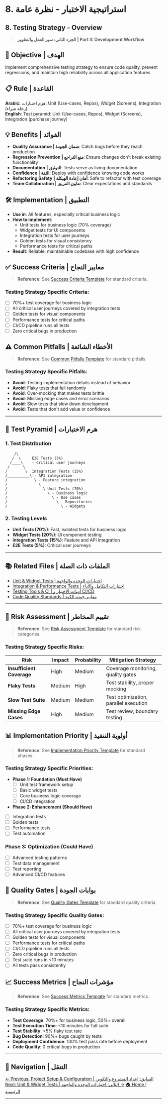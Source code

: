 # 8. استراتيجية الاختبار - نظرة عامة
## 8. Testing Strategy - Overview

> **الجزء الثاني: سير العمل والتطوير | Part II: Development Workflow**

## 🎯 **Objective | الهدف**
Implement comprehensive testing strategy to ensure code quality, prevent regressions, and maintain high reliability across all application features.

## 📋 **Rule | القاعدة**
**Arabic**: هرَم اختبارات: Unit (Use-cases, Repos), Widget (Screens), Integration (رحلة شراء)  
**English**: Test pyramid: Unit (Use-cases, Repos), Widget (Screens), Integration (purchase journey)

## 💡 **Benefits | الفوائد**
- **Quality Assurance | ضمان الجودة**: Catch bugs before they reach production
- **Regression Prevention | منع التراجع**: Ensure changes don't break existing functionality
- **Documentation | التوثيق**: Tests serve as living documentation
- **Confidence | الثقة**: Deploy with confidence knowing code works
- **Refactoring Safety | أمان إعادة الهيكلة**: Safe to refactor with test coverage
- **Team Collaboration | تعاون الفريق**: Clear expectations and standards

## 🛠️ **Implementation | التطبيق**
- **Use in**: All features, especially critical business logic
- **How to implement**:
  - Unit tests for business logic (70% coverage)
  - Widget tests for UI components
  - Integration tests for user journeys
  - Golden tests for visual consistency
  - Performance tests for critical paths
- **Result**: Reliable, maintainable codebase with high confidence

## ✅ **Success Criteria | معايير النجاح**

> **Reference**: See [Success Criteria Template](../../../00-Templates/06_Success_Criteria_Template.md) for standard criteria.

### **Testing Strategy Specific Criteria:**
- [ ] 70%+ test coverage for business logic
- [ ] All critical user journeys covered by integration tests
- [ ] Golden tests for visual components
- [ ] Performance tests for critical paths
- [ ] CI/CD pipeline runs all tests
- [ ] Zero critical bugs in production

## ⚠️ **Common Pitfalls | الأخطاء الشائعة**

> **Reference**: See [Common Pitfalls Template](../../../00-Templates/05_Common_Pitfalls_Template.md) for standard pitfalls.

### **Testing Strategy Specific Pitfalls:**
- **Avoid**: Testing implementation details instead of behavior
- **Avoid**: Flaky tests that fail randomly
- **Avoid**: Over-mocking that makes tests brittle
- **Avoid**: Missing edge cases and error scenarios
- **Avoid**: Slow tests that slow down development
- **Avoid**: Tests that don't add value or confidence

---

## 🧪 **Test Pyramid | هرم الاختبارات**

### **1. Test Distribution**
```
    /\
   /  \     E2E Tests (5%)
  /____\    - Critical user journeys
 /      \   
/        \  Integration Tests (15%)
/__________\ - API integration
/            \ - Feature integration
/              \ 
/                \ Unit Tests (70%)
/                  \ - Business logic
/                    \ - Use cases
/                      \ - Repositories
/                        \ - Widgets
```

### **2. Testing Levels**
- **Unit Tests (70%)**: Fast, isolated tests for business logic
- **Widget Tests (20%)**: UI component testing
- **Integration Tests (15%)**: Feature and API integration
- **E2E Tests (5%)**: Critical user journeys

---

## 📚 **Related Files | الملفات ذات الصلة**

- [Unit & Widget Tests | اختبارات الوحدة والواجهة](08_Unit_Widget_Tests.md)
- [Integration & Performance Tests | اختبارات التكامل والأداء](08_Integration_Performance_Tests.md)
- [Testing Tools & CI | أدوات الاختبار و CI/CD](08_Testing_Tools_CI.md)
- [Code Quality Standards | معايير جودة الكود](../09_Code_Quality_Standards.md)

---

## 🚨 **Risk Assessment | تقييم المخاطر**

> **Reference**: See [Risk Assessment Template](../../../00-Templates/01_Risk_Assessment_Template.md) for standard risk categories.

### **Testing Strategy Specific Risks:**
| Risk | Impact | Probability | Mitigation Strategy |
|------|--------|-------------|-------------------|
| **Insufficient Coverage** | High | Medium | Coverage monitoring, quality gates |
| **Flaky Tests** | Medium | High | Test stability, proper mocking |
| **Slow Test Suite** | Medium | Medium | Test optimization, parallel execution |
| **Missing Edge Cases** | High | Medium | Test review, boundary testing |

## 📊 **Implementation Priority | أولوية التنفيذ**

> **Reference**: See [Implementation Priority Template](../../../00-Templates/02_Implementation_Priority_Template.md) for standard phases.

### **Testing Strategy Specific Priorities:**
- **Phase 1: Foundation (Must Have)**
  - [ ] Unit test framework setup
  - [ ] Basic widget tests
  - [ ] Core business logic coverage
  - [ ] CI/CD integration
- **Phase 2: Enhancement (Should Have)**
- [ ] Integration tests
- [ ] Golden tests
- [ ] Performance tests
- [ ] Test automation

### **Phase 3: Optimization (Could Have)**
- [ ] Advanced testing patterns
- [ ] Test data management
- [ ] Test reporting
- [ ] Advanced CI/CD features

## 🚪 **Quality Gates | بوابات الجودة**

> **Reference**: See [Quality Gates Template](../../../00-Templates/03_Quality_Gates_Template.md) for standard quality criteria.

### **Testing Strategy Specific Quality Gates:**
- [ ] 70%+ test coverage for business logic
- [ ] All critical user journeys covered by integration tests
- [ ] Golden tests for visual components
- [ ] Performance tests for critical paths
- [ ] CI/CD pipeline runs all tests
- [ ] Zero critical bugs in production
- [ ] Test suite runs in <10 minutes
- [ ] All tests pass consistently

## 📈 **Success Metrics | مؤشرات النجاح**

> **Reference**: See [Success Metrics Template](../../../00-Templates/04_Success_Metrics_Template.md) for standard metrics.

### **Testing Strategy Specific Metrics:**
- **Test Coverage**: 70%+ for business logic, 50%+ overall
- **Test Execution Time**: <10 minutes for full suite
- **Test Stability**: <5% flaky test rate
- **Bug Detection**: 90%+ bugs caught by tests
- **Deployment Confidence**: 100% test pass rate before deployment
- **Code Quality**: 0 critical bugs in production

---

## 🔗 **Navigation | التنقل**

[← Previous: Project Setup & Configuration | السابق: إعداد المشروع والتكوين](07_Project_Setup_Config.md)
[Next: Unit & Widget Tests | التالي: اختبارات الوحدة والواجهة →](08_Unit_Widget_Tests.md)
[🏠 Home | الرئيسية](../../../index.html)

---
